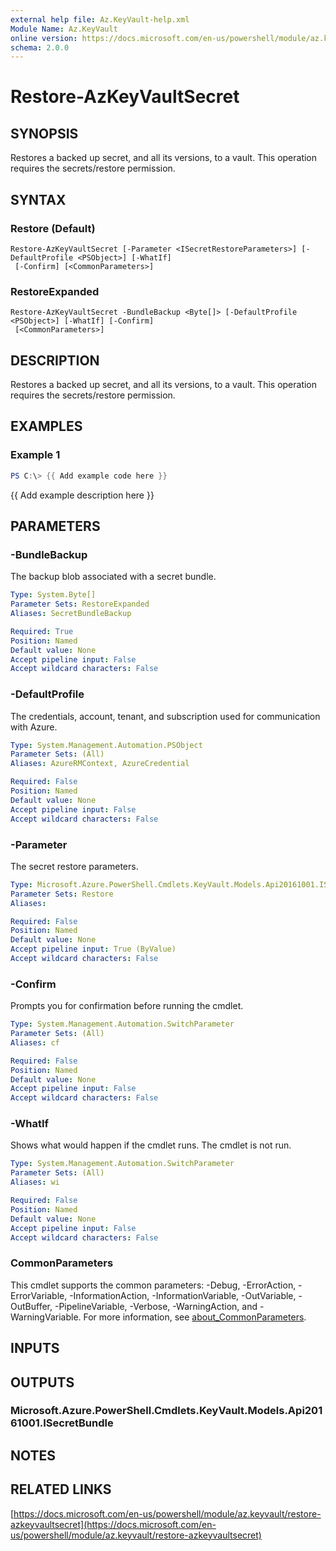 ```yaml
---
external help file: Az.KeyVault-help.xml
Module Name: Az.KeyVault
online version: https://docs.microsoft.com/en-us/powershell/module/az.keyvault/restore-azkeyvaultsecret
schema: 2.0.0
---
```


# Restore-AzKeyVaultSecret

## SYNOPSIS
Restores a backed up secret, and all its versions, to a vault.
This operation requires the secrets/restore permission.

## SYNTAX

### Restore (Default)
```
Restore-AzKeyVaultSecret [-Parameter <ISecretRestoreParameters>] [-DefaultProfile <PSObject>] [-WhatIf]
 [-Confirm] [<CommonParameters>]
```

### RestoreExpanded
```
Restore-AzKeyVaultSecret -BundleBackup <Byte[]> [-DefaultProfile <PSObject>] [-WhatIf] [-Confirm]
 [<CommonParameters>]
```

## DESCRIPTION
Restores a backed up secret, and all its versions, to a vault.
This operation requires the secrets/restore permission.

## EXAMPLES

### Example 1
```powershell
PS C:\> {{ Add example code here }}
```

{{ Add example description here }}

## PARAMETERS

### -BundleBackup
The backup blob associated with a secret bundle.

```yaml
Type: System.Byte[]
Parameter Sets: RestoreExpanded
Aliases: SecretBundleBackup

Required: True
Position: Named
Default value: None
Accept pipeline input: False
Accept wildcard characters: False
```

### -DefaultProfile
The credentials, account, tenant, and subscription used for communication with Azure.

```yaml
Type: System.Management.Automation.PSObject
Parameter Sets: (All)
Aliases: AzureRMContext, AzureCredential

Required: False
Position: Named
Default value: None
Accept pipeline input: False
Accept wildcard characters: False
```

### -Parameter
The secret restore parameters.

```yaml
Type: Microsoft.Azure.PowerShell.Cmdlets.KeyVault.Models.Api20161001.ISecretRestoreParameters
Parameter Sets: Restore
Aliases:

Required: False
Position: Named
Default value: None
Accept pipeline input: True (ByValue)
Accept wildcard characters: False
```

### -Confirm
Prompts you for confirmation before running the cmdlet.

```yaml
Type: System.Management.Automation.SwitchParameter
Parameter Sets: (All)
Aliases: cf

Required: False
Position: Named
Default value: None
Accept pipeline input: False
Accept wildcard characters: False
```

### -WhatIf
Shows what would happen if the cmdlet runs.
The cmdlet is not run.

```yaml
Type: System.Management.Automation.SwitchParameter
Parameter Sets: (All)
Aliases: wi

Required: False
Position: Named
Default value: None
Accept pipeline input: False
Accept wildcard characters: False
```

### CommonParameters
This cmdlet supports the common parameters: -Debug, -ErrorAction, -ErrorVariable, -InformationAction, -InformationVariable, -OutVariable, -OutBuffer, -PipelineVariable, -Verbose, -WarningAction, and -WarningVariable. For more information, see [about_CommonParameters](http://go.microsoft.com/fwlink/?LinkID=113216).

## INPUTS

## OUTPUTS

### Microsoft.Azure.PowerShell.Cmdlets.KeyVault.Models.Api20161001.ISecretBundle
## NOTES

## RELATED LINKS

[https://docs.microsoft.com/en-us/powershell/module/az.keyvault/restore-azkeyvaultsecret](https://docs.microsoft.com/en-us/powershell/module/az.keyvault/restore-azkeyvaultsecret)

